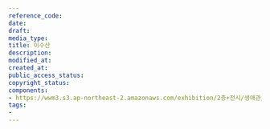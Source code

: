 ```yaml
---
reference_code: 
date: 
draft: 
media_type: 
title: 이수산
description: 
modified_at: 
created_at: 
public_access_status: 
copyright_status: 
components:
- https://wwm3.s3.ap-northeast-2.amazonaws.com/exhibition/2층+전시/생애관/할머니들/이수산.JPG
tags:
- 
---
```

